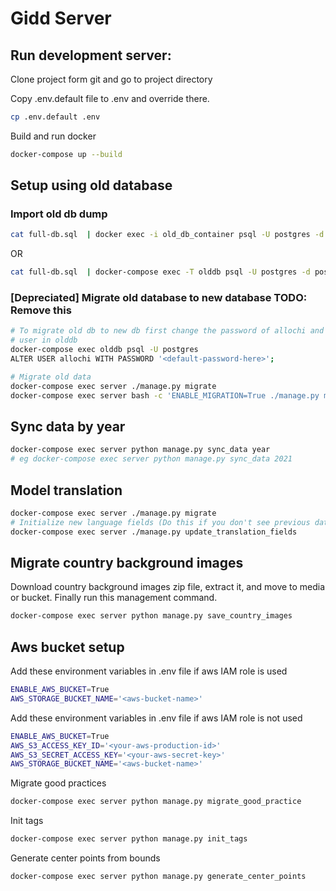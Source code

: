 # Gidd Server

## Run development server:
Clone project form git and go to project directory

Copy .env.default file to .env and override there.
```bash
cp .env.default .env
```

Build and run docker
```bash
docker-compose up --build
```

## Setup using old database
### Import old db dump
```bash
cat full-db.sql  | docker exec -i old_db_container psql -U postgres -d postgres
```

OR

```bash
cat full-db.sql  | docker-compose exec -T olddb psql -U postgres -d postgres
```

### [Depreciated] Migrate old database to new database TODO: Remove this
```bash
# To migrate old db to new db first change the password of allochi and postgres
# user in olddb
docker-compose exec olddb psql -U postgres
ALTER USER allochi WITH PASSWORD '<default-password-here>';
```

```bash
# Migrate old data
docker-compose exec server ./manage.py migrate
docker-compose exec server bash -c 'ENABLE_MIGRATION=True ./manage.py migrate_old_data'
```

## Sync data by year
```bash
docker-compose exec server python manage.py sync_data year
# eg docker-compose exec server python manage.py sync_data 2021
```

## Model translation

```bash
docker-compose exec server ./manage.py migrate
# Initialize new language fields (Do this if you don't see previous data)
docker-compose exec server ./manage.py update_translation_fields
```

## Migrate country background images
Download country background images zip file, extract it, and move to media or bucket. Finally run this management command.

```bash
docker-compose exec server python manage.py save_country_images
```

## Aws bucket setup
Add these environment variables in .env file if aws IAM role is used
```bash
ENABLE_AWS_BUCKET=True
AWS_STORAGE_BUCKET_NAME='<aws-bucket-name>'
```

Add these environment variables in .env file if aws IAM role is not used
```bash
ENABLE_AWS_BUCKET=True
AWS_S3_ACCESS_KEY_ID='<your-aws-production-id>'
AWS_S3_SECRET_ACCESS_KEY='<your-aws-secret-key>'
AWS_STORAGE_BUCKET_NAME='<aws-bucket-name>'
```
Migrate good practices
```bash
docker-compose exec server python manage.py migrate_good_practice
```

Init tags
```bash
docker-compose exec server python manage.py init_tags
```

Generate center points from bounds
```bash
docker-compose exec server python manage.py generate_center_points
```
